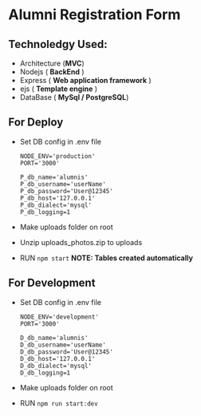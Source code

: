 # Alumni Registration Form
## Technoledgy Used:
- Architecture (**MVC**)
- Nodejs ( **BackEnd** )
- Express ( **Web application framework** )
- ejs ( **Template engine** )
- DataBase ( **MySql / PostgreSQL**)

## For Deploy
- Set DB config in .env file
    ```
    NODE_ENV='production'
    PORT='3000'

    P_db_name='alumnis'
    P_db_username='userName'
    P_db_password='User@12345'
    P_db_host='127.0.0.1'
    P_db_dialect='mysql'
    P_db_logging=1
    ```

- Make uploads folder on root
- Unzip uploads_photos.zip to uploads
- RUN ``npm start``
**NOTE: Tables created automatically**
## For Development
- Set DB config in .env file
    ```
    NODE_ENV='development'
    PORT='3000'

    D_db_name='alumnis'
    D_db_username='userName'
    D_db_password='User@12345'
    D_db_host='127.0.0.1'
    D_db_dialect='mysql'
    D_db_logging=1
    ```

- Make uploads folder on root
- RUN ``npm run start:dev``

